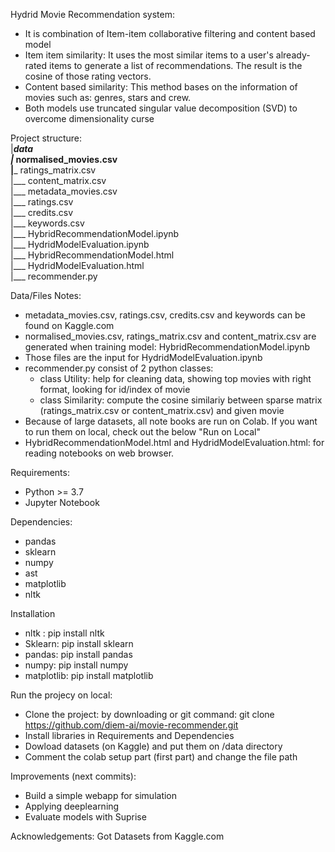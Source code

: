 Hydrid Movie Recommendation system:
  - It is combination of Item-item collaborative filtering and content based model
  - Item item similarity: It uses the most similar items to a user's already-rated items to generate a list of recommendations. The result is the cosine of those rating vectors.
  - Content based similarity: This method bases on the information of movies such as: genres, stars and crew.
  - Both models use truncated singular value decomposition (SVD) to overcome dimensionality curse
  
Project structure: </br>
   |_____data  </br>
          |___ normalised_movies.csv  </br>
          |___ ratings_matrix.csv  </br>
          |___ content_matrix.csv  </br>
          |___ metadata_movies.csv  </br>
          |___ ratings.csv </br>
          |___ credits.csv </br>
          |___ keywords.csv </br>
   |___ HybridRecommendationModel.ipynb </br>
   |___ HydridModelEvaluation.ipynb </br>
   |___ HybridRecommendationModel.html </br>
   |___ HydridModelEvaluation.html </br>
   |___ recommender.py </br>
  
 Data/Files Notes:
  - metadata_movies.csv, ratings.csv, credits.csv and keywords can be found on Kaggle.com
  - normalised_movies.csv, ratings_matrix.csv and content_matrix.csv are generated when training model: HybridRecommendationModel.ipynb
  - Those files are the input for HydridModelEvaluation.ipynb
  - recommender.py consist of 2 python classes: 
      - class Utility: help for cleaning data, showing top movies with right format, looking for id/index of movie
      - class Similarity: compute the cosine similariy between sparse matrix (ratings_matrix.csv or content_matrix.csv) and given movie
  - Because of large datasets, all note books are run on Colab. If you want to run them on local, check out the below "Run on Local"
  - HybridRecommendationModel.html and HydridModelEvaluation.html: for reading notebooks on web browser.
  
 Requirements:
  - Python >= 3.7
  - Jupyter Notebook

Dependencies:
  - pandas
  - sklearn
  - numpy
  - ast
  - matplotlib
  - nltk

Installation
 - nltk : pip install nltk
 - Sklearn: pip install sklearn
 - pandas: pip install pandas
 - numpy: pip install numpy
 - matplotlib: pip install matplotlib

Run the projecy on local:
 - Clone the project: by downloading or git command: git clone https://github.com/diem-ai/movie-recommender.git
 - Install libraries in Requirements and Dependencies
 - Dowload datasets (on Kaggle) and put them on /data directory
 - Comment the colab setup part (first part) and change the file path
 
Improvements (next commits):
 - Build a simple webapp for simulation
 - Applying deeplearning
 - Evaluate models with Suprise 

Acknowledgements:
 Got Datasets from Kaggle.com
